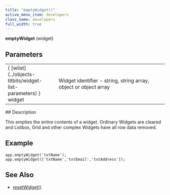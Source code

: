 ```yaml
---
title: "emptyWidget()"
active_menu_item: developers
class_name: developers
full_width: true
---
```



**emptyWidget** (widget)

## Parameters

<table>
<tr>
<td width="146">
{ [wlist](../objects-titbits/widget-list-parameters) } widget

</td>
<td width="13">
</td>
<td width="721">
Widget identifier - string, string array, object or object array

</td>
</tr>
</table>
## Description

This empties the entire contents of a widget. Ordinary Widgets are cleared and Listbox, Grid and other complex Widgets have all row data removed.

## **Example**

    app.emptyWidget('txtName');
    app.emptyWidget(['txtName','txtEmail','txtAddress']);
   

## See Also

 - [resetWidget()](resetwidget)

